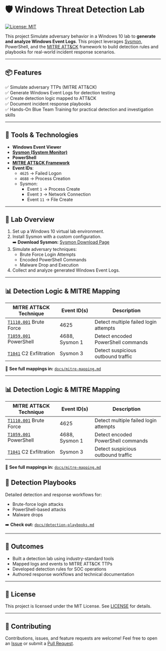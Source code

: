 
# 🛡️ Windows Threat Detection Lab

[![License: MIT](https://img.shields.io/badge/License-MIT-blue.svg)](LICENSE)

This project Simulate adversary behavior in a Windows 10 lab to **generate and analyze Windows Event Logs**. This project leverages [Sysmon](https://learn.microsoft.com/en-us/sysinternals/downloads/sysmon), PowerShell, and the [MITRE ATT&CK](https://attack.mitre.org/) framework to build detection rules and playbooks for real-world incident response scenarios.

---

## 📦 Features

✅ Simulate adversary TTPs (MITRE ATT&CK)  
✅ Generate Windows Event Logs for detection testing  
✅ Create detection logic mapped to ATT&CK  
✅ Document incident response playbooks  
✅ Hands-On Blue Team Training for practical detection and investigation skills  


---

## 🧰 Tools & Technologies

- **Windows Event Viewer**
- **[Sysmon (System Monitor)](https://learn.microsoft.com/en-us/sysinternals/downloads/sysmon)**
- **PowerShell**
- **[MITRE ATT&CK Framework](https://attack.mitre.org/)**
- **Event IDs**:
  - `4625` → Failed Logon
  - `4688` → Process Creation
  - Sysmon:
    - Event `1` → Process Create
    - Event `3` → Network Connection
    - Event `11` → File Create

---

## 🧪 Lab Overview

1. Set up a Windows 10 virtual lab environment.
2. Install Sysmon with a custom configuration.  
   ➡️ **Download Sysmon:** [Sysmon Download Page](https://learn.microsoft.com/en-us/sysinternals/downloads/sysmon)
3. Simulate adversary techniques:
   - Brute Force Login Attempts
   - Encoded PowerShell Commands
   - Malware Drop and Execution
4. Collect and analyze generated Windows Event Logs.

---

## 📊 Detection Logic & MITRE Mapping

| MITRE ATT&CK Technique         | Event ID(s)         | Description                            |
|--------------------------------|---------------------|----------------------------------------|
| [`T1110.001`](https://attack.mitre.org/techniques/T1110/001/) Brute Force        | 4625                | Detect multiple failed login attempts  |
| [`T1059.001`](https://attack.mitre.org/techniques/T1059/001/) PowerShell         | 4688, Sysmon 1      | Detect encoded PowerShell commands     |
| [`T1041`](https://attack.mitre.org/techniques/T1041/) C2 Exfiltration        | Sysmon 3            | Detect suspicious outbound traffic     |

🔗 **See full mappings in:** [`docs/mitre-mapping.md`](docs/mitre-mapping.md)

---
## 📊 Detection Logic & MITRE Mapping

| MITRE ATT&CK Technique         | Event ID(s)         | Description                            |
|--------------------------------|---------------------|----------------------------------------|
| [`T1110.001`](https://attack.mitre.org/techniques/T1110/001/) Brute Force        | 4625                | Detect multiple failed login attempts  |
| [`T1059.001`](https://attack.mitre.org/techniques/T1059/001/) PowerShell         | 4688, Sysmon 1      | Detect encoded PowerShell commands     |
| [`T1041`](https://attack.mitre.org/techniques/T1041/) C2 Exfiltration        | Sysmon 3            | Detect suspicious outbound traffic     |

🔗 **See full mappings in:** [`docs/mitre-mapping.md`](docs/mitre-mapping.md)


## 📘 Detection Playbooks

Detailed detection and response workflows for:

- Brute-force login attacks
- PowerShell-based attacks
- Malware drops

➡️ **Check out:** [`docs/detection-playbooks.md`](docs/detection-playbooks.md)

---

## 🚀 Outcomes

- Built a detection lab using industry-standard tools
- Mapped logs and events to MITRE ATT&CK TTPs
- Developed detection rules for SOC operations
- Authored response workflows and technical documentation

---

## 📝 License

This project is licensed under the MIT License. See [LICENSE](LICENSE) for details.

---

## 🤝 Contributing

Contributions, issues, and feature requests are welcome! Feel free to open an [Issue](https://github.com/your-repo/issues) or submit a [Pull Request](https://github.com/your-repo/pulls).

